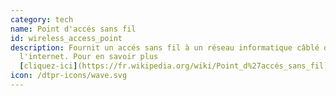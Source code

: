 ```yaml
---
category: tech
name: Point d'accés sans fil
id: wireless_access_point
description: Fournit un accés sans fil à un réseau informatique câblé ou à
  l'internet. Pour en savoir plus
  [cliquez-ici](https://fr.wikipedia.org/wiki/Point_d%27accés_sans_fil)
icon: /dtpr-icons/wave.svg
---
```

